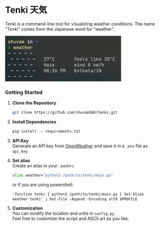 # Tenki 天気

Tenki is a command-line tool for visualizing weather conditions. The name "Tenki" comes from the Japanese word for "weather".

![tenki example](./assets/tenki_example.png)

### Getting Started

1. **Clone the Repository**   
   ```sh
   git clone https://github.com/shuvam586/tenki.git
   ```  

2. **Install Dependencies**
   ```sh
   pip install -r requirements.txt
   ``` 

3. **API Key**  
   Generate an API key from [OpenWeather](https://openweathermap.org/) and save it in a `.env` file as `api_key`

3. **Set alias**  
   Create an alias in your `.bashrc`
   ```sh
   alias weather="python3 /path/to/tenki/main.py"
   ```
   or if you are using powershell:
   ```pwsh
   'function tenki { python3 /path/to/tenki/main.py } Set-Alias weather tenki' | Out-File -Append -Encoding utf8 $PROFILE
   ```  
4. **Customization**   
   You can modify the location and units in `config.py`.  
   Feel free to customize the script and ASCII art as you like.

